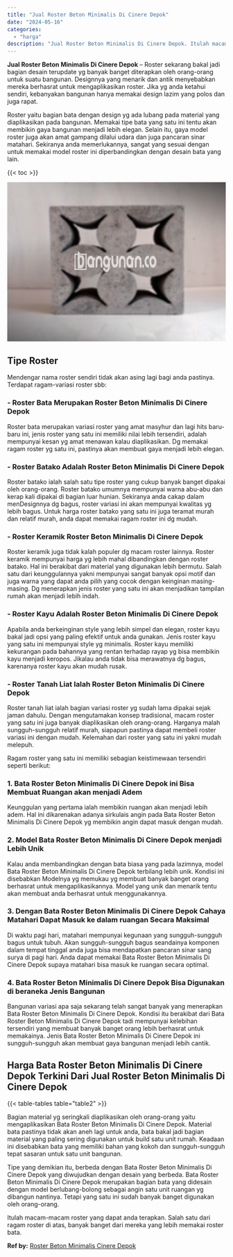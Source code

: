 ```yaml
---
title: "Jual Roster Beton Minimalis Di Cinere Depok"
date: "2024-05-16"
categories: 
  - "harga"
description: "Jual Roster Beton Minimalis Di Cinere Depok. Itulah macam-macam roster yang dapat anda terapkan. Salah satu dari ragam roster di atas, banyak banget dari mer..."
---
```


**Jual Roster Beton Minimalis Di Cinere Depok** – Roster sekarang bakal jadi bagian desain terupdate yg banyak banget diterapkan oleh orang-orang untuk suatu bangunan. Designnya yang menarik dan antik menyebabkan mereka berhasrat untuk mengaplikasikan roster. Jika yg anda ketahui sendiri, kebanyakan bangunan hanya memakai design lazim yang polos dan juga rapat.

Roster yaitu bagian bata dengan design yg ada lubang pada material yang diaplikasikan pada bangunan. Memakai tipe bata yang satu ini tentu akan membikin gaya bangunan menjadi lebih elegan. Selain itu, gaya model roster juga akan amat gampang dilalui udara dan juga pancaran sinar matahari. Sekiranya anda memerlukannya, sangat yang sesuai dengan untuk memakai model roster ini diperbandingkan dengan desain bata yang lain.

{{< toc >}}

![Jual Roster Beton Minimalis Di Cinere Depok](/images/bata-roster-minimalis-22.png)

## Tipe Roster

Mendengar nama roster sendiri tidak akan asing lagi bagi anda pastinya. Terdapat ragam-variasi roster sbb:

### \- Roster Bata Merupakan Roster Beton Minimalis Di Cinere Depok

Roster bata merupakan variasi roster yang amat masyhur dan lagi hits baru-baru ini, jenis roster yang satu ini memiliki nilai lebih tersendiri, adalah mempunyai kesan yg amat menawan kalau diaplikasikan. Dg memakai ragam roster yg satu ini, pastinya akan membuat gaya menjadi lebih elegan.

### \- Roster Batako Adalah Roster Beton Minimalis Di Cinere Depok

Roster batako ialah salah satu tipe roster yang cukup banyak banget dipakai oleh orang-orang. Roster batako umumnya mempunyai warna abu-abu dan kerap kali dipakai di bagian luar hunian. Sekiranya anda cakap dalam menDesignnya dg bagus, roster variasi ini akan mempunyai kwalitas yg lebih bagus. Untuk harga roster batako yang satu ini juga teramat murah dan relatif murah, anda dapat memakai ragam roster ini dg mudah.

### \- Roster Keramik Roster Beton Minimalis Di Cinere Depok

Roster keramik juga tidak kalah populer dg macam roster lainnya. Roster keramik mempunyai harga yg lebih mahal dibandingkan dengan roster batako. Hal ini berakibat dari material yang digunakan lebih bermutu. Salah satu dari keunggulannya yakni mempunyai sangat banyak opsi motif dan juga warna yang dapat anda pilih yang cocok dengan keinginan masing-masing. Dg menerapkan jenis roster yang satu ini akan menjadikan tampilan rumah akan menjadi lebih indah.

### \- Roster Kayu Adalah Roster Beton Minimalis Di Cinere Depok

Apabila anda berkeinginan style yang lebih simpel dan elegan, roster kayu bakal jadi opsi yang paling efektif untuk anda gunakan. Jenis roster kayu yang satu ini mempunyai style yg minimalis. Roster kayu memiliki kekurangan pada bahannya yang rentan terhadap rayap yg bisa membikin kayu menjadi keropos. Jikalau anda tidak bisa merawatnya dg bagus, karenanya roster kayu akan mudah rusak.

### \- Roster Tanah Liat Ialah Roster Beton Minimalis Di Cinere Depok

Roster tanah liat ialah bagian variasi roster yg sudah lama dipakai sejak jaman dahulu. Dengan mengutamakan konsep tradisional, macam roster yang satu ini juga banyak diaplikasikan oleh orang-orang. Harganya malah sungguh-sungguh relatif murah, siapapun pastinya dapat membeli roster variasi ini dengan mudah. Kelemahan dari roster yang satu ini yakni mudah melepuh.

Ragam roster yang satu ini memiliki sebagian keistimewaan tersendiri seperti berikut:

### 1\. Bata Roster Beton Minimalis Di Cinere Depok ini Bisa Membuat Ruangan akan menjadi Adem

Keunggulan yang pertama ialah membikin ruangan akan menjadi lebih adem. Hal ini dikarenakan adanya sirkulais angin pada Bata Roster Beton Minimalis Di Cinere Depok yg membikin angin dapat masuk dengan mudah.

### 2\. Model Bata Roster Beton Minimalis Di Cinere Depok menjadi Lebih Unik

Kalau anda membandingkan dengan bata biasa yang pada lazimnya, model Bata Roster Beton Minimalis Di Cinere Depok terbilang lebih unik. Kondisi ini disebabkan Modelnya yg memukau yg membuat banyak banget orang berhasrat untuk mengaplikasikannya. Model yang unik dan menarik tentu akan membuat anda berhasrat untuk menggunakannya.

### 3\. Dengan Bata Roster Beton Minimalis Di Cinere Depok Cahaya Matahari Dapat Masuk ke dalam ruangan Secara Maksimal

Di waktu pagi hari, matahari mempunyai kegunaan yang sungguh-sungguh bagus untuk tubuh. Akan sungguh-sungguh bagus seandainya komponen dalam tempat tinggal anda juga bisa mendapatkan pancaran sinar sang surya di pagi hari. Anda dapat memakai Bata Roster Beton Minimalis Di Cinere Depok supaya matahari bisa masuk ke ruangan secara optimal.

### 4\. Bata Roster Beton Minimalis Di Cinere Depok Bisa Digunakan di beraneka Jenis Bangunan

Bangunan variasi apa saja sekarang telah sangat banyak yang menerapkan Bata Roster Beton Minimalis Di Cinere Depok. Kondisi itu berakibat dari Bata Roster Beton Minimalis Di Cinere Depok tadi mempunyai kelebihan tersendiri yang membuat banyak banget orang lebih berhasrat untuk memakainya. Jenis Bata Roster Beton Minimalis Di Cinere Depok ini sungguh-sungguh akan membuat gaya bangunan menjadi lebih cantik.

## Harga Bata Roster Beton Minimalis Di Cinere Depok Terkini Dari Jual Roster Beton Minimalis Di Cinere Depok

{{< table-tables table="table2" >}}

Bagian material yg seringkali diaplikasikan oleh orang-orang yaitu mengaplikasikan Bata Roster Beton Minimalis Di Cinere Depok. Material bata pastinya tidak akan aneh lagi untuk anda, bata bakal jadi bagian material yang paling sering digunakan untuk build satu unit rumah. Keadaan ini disebabkan bata yang memiliki bahan yang kokoh dan sungguh-sungguh tepat sasaran untuk satu unit bangunan.

Tipe yang demikian itu, berbeda dengan Bata Roster Beton Minimalis Di Cinere Depok yang diwujudkan dengan desain yang berbeda. Bata Roster Beton Minimalis Di Cinere Depok merupakan bagian bata yang didesain dengan model berlubang-bolong sebagai angin satu unit ruangan yg dibangun nantinya. Tetapi yang satu ini sudah banyak banget digunakan oleh orang-orang.

Itulah macam-macam roster yang dapat anda terapkan. Salah satu dari ragam roster di atas, banyak banget dari mereka yang lebih memakai roster bata.

**Ref by:** [Roster Beton Minimalis Cinere Depok](https://id.wikipedia.org/wiki/Roster)
